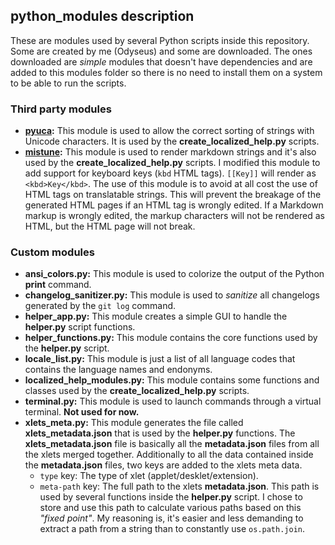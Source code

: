 ## python_modules description

These are modules used by several Python scripts inside this repository. Some are created by me (Odyseus) and some are downloaded. The ones downloaded are *simple* modules that doesn't have dependencies and are added to this modules folder so there is no need to install them on a system to be able to run the scripts.

### Third party modules

- **[pyuca](https://github.com/jtauber/pyuca):** This module is used to allow the correct sorting of strings with Unicode characters. It is used by the **create_localized_help.py** scripts.
- **[mistune](https://github.com/lepture/mistune):** This module is used to render markdown strings and it's also used by the **create_localized_help.py** scripts. I modified this module to add support for keyboard keys (`kbd` HTML tags). `[[Key]]` will render as `<kbd>Key</kbd>`. The use of this module is to avoid at all cost the use of HTML tags on translatable strings. This will prevent the breakage of the generated HTML pages if an HTML tag is wrongly edited. If a Markdown markup is wrongly edited, the markup characters will not be rendered as HTML, but the HTML page will not break.

### Custom modules

- **ansi_colors.py:** This module is used to colorize the output of the Python **print** command.
- **changelog_sanitizer.py:** This module is used to *sanitize* all changelogs generated by the `git log` command.
- **helper_app.py:** This module creates a simple GUI to handle the **helper.py** script functions.
- **helper_functions.py:** This module contains the core functions used by the **helper.py** script.
- **locale_list.py:** This module is just a list of all language codes that contains the language names and endonyms.
- **localized_help_modules.py:** This module contains some functions and classes used by the **create_localized_help.py** scripts.
- **terminal.py:** This module is used to launch commands through a virtual terminal. **Not used for now.**
- **xlets_meta.py:** This module generates the file called **xlets_metadata.json** that is used by the **helper.py** functions. The **xlets_metadata.json** file is basically all the **metadata.json** files from all the xlets merged together. Additionally to all the data contained inside the **metadata.json** files, two keys are added to the xlets meta data.
    - `type` key: The type of xlet (applet/desklet/extension).
    - `meta-path` key: The full path to the xlets **metadata.json**. This path is used by several functions inside the **helper.py** script. I chose to store and use this path to calculate various paths based on this *"fixed point"*. My reasoning is, it's easier and less demanding to extract a path from a string than to constantly use `os.path.join`.
